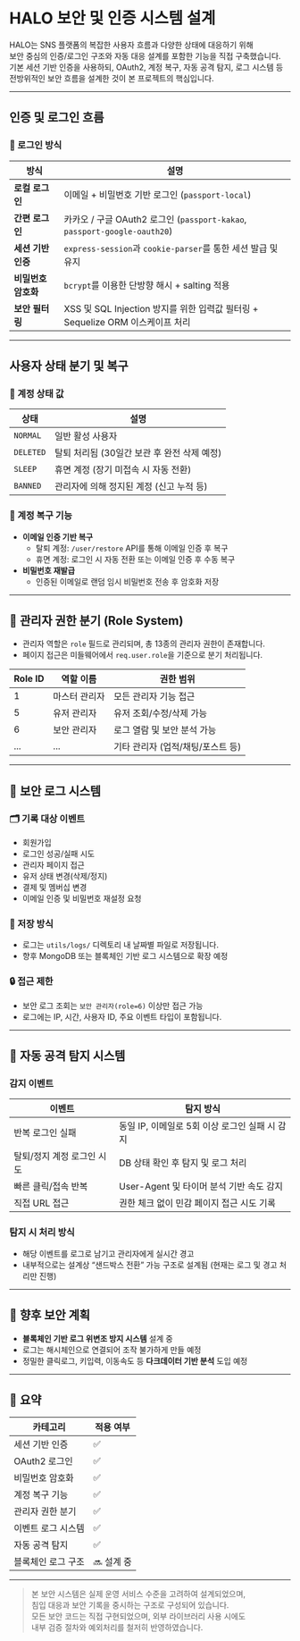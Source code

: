 #  HALO 보안 및 인증 시스템 설계

HALO는 SNS 플랫폼의 복잡한 사용자 흐름과 다양한 상태에 대응하기 위해  
보안 중심의 인증/로그인 구조와 자동 대응 설계를 포함한 기능을 직접 구축했습니다.  
기본 세션 기반 인증을 사용하되, OAuth2, 계정 복구, 자동 공격 탐지, 로그 시스템 등  
전방위적인 보안 흐름을 설계한 것이 본 프로젝트의 핵심입니다.

---

##  인증 및 로그인 흐름

### 🔑 로그인 방식

| 방식 | 설명 |
|------|------|
| **로컬 로그인** | 이메일 + 비밀번호 기반 로그인 (`passport-local`) |
| **간편 로그인** | 카카오 / 구글 OAuth2 로그인 (`passport-kakao`, `passport-google-oauth20`) |
| **세션 기반 인증** | `express-session`과 `cookie-parser`를 통한 세션 발급 및 유지 |
| **비밀번호 암호화** | `bcrypt`를 이용한 단방향 해시 + salting 적용 |
| **보안 필터링** | XSS 및 SQL Injection 방지를 위한 입력값 필터링 + Sequelize ORM 이스케이프 처리 |

---

##  사용자 상태 분기 및 복구

### 👥 계정 상태 값

| 상태 | 설명 |
|------|------|
| `NORMAL` | 일반 활성 사용자 |
| `DELETED` | 탈퇴 처리됨 (30일간 보관 후 완전 삭제 예정) |
| `SLEEP` | 휴면 계정 (장기 미접속 시 자동 전환) |
| `BANNED` | 관리자에 의해 정지된 계정 (신고 누적 등) |

### 🔄 계정 복구 기능

- **이메일 인증 기반 복구**
  - 탈퇴 계정: `/user/restore` API를 통해 이메일 인증 후 복구
  - 휴면 계정: 로그인 시 자동 전환 또는 이메일 인증 후 수동 복구
- **비밀번호 재발급**
  - 인증된 이메일로 랜덤 임시 비밀번호 전송 후 암호화 저장

---

## 👮 관리자 권한 분기 (Role System)

- 관리자 역할은 `role` 필드로 관리되며, 총 13종의 관리자 권한이 존재합니다.
- 페이지 접근은 미들웨어에서 `req.user.role`을 기준으로 분기 처리됩니다.

| Role ID | 역할 이름 | 권한 범위 |
|---------|-----------|------------|
| 1 | 마스터 관리자 | 모든 관리자 기능 접근 |
| 5 | 유저 관리자 | 유저 조회/수정/삭제 가능 |
| 6 | 보안 관리자 | 로그 열람 및 보안 분석 가능 |
| ... | ... | 기타 관리자 (업적/채팅/포스트 등) |

---

## 🧾 보안 로그 시스템

### 🗂 기록 대상 이벤트

- 회원가입
- 로그인 성공/실패 시도
- 관리자 페이지 접근
- 유저 상태 변경(삭제/정지)
- 결제 및 멤버십 변경
- 이메일 인증 및 비밀번호 재설정 요청

### 📁 저장 방식

- 로그는 `utils/logs/` 디렉토리 내 날짜별 파일로 저장됩니다.
- 향후 MongoDB 또는 블록체인 기반 로그 시스템으로 확장 예정

### 🔒 접근 제한

- 보안 로그 조회는 `보안 관리자(role=6)` 이상만 접근 가능
- 로그에는 IP, 시간, 사용자 ID, 주요 이벤트 타입이 포함됩니다.

---

## 🚨 자동 공격 탐지 시스템

### 감지 이벤트

| 이벤트 | 탐지 방식 |
|--------|-----------|
| 반복 로그인 실패 | 동일 IP, 이메일로 5회 이상 로그인 실패 시 감지 |
| 탈퇴/정지 계정 로그인 시도 | DB 상태 확인 후 탐지 및 로그 처리 |
| 빠른 클릭/접속 반복 | User-Agent 및 타이머 분석 기반 속도 감지 |
| 직접 URL 접근 | 권한 체크 없이 민감 페이지 접근 시도 기록 |

### 탐지 시 처리 방식

- 해당 이벤트를 로그로 남기고 관리자에게 실시간 경고
- 내부적으로는 설계상 “샌드박스 전환” 가능 구조로 설계됨 (현재는 로그 및 경고 처리만 진행)

---

## 🔐 향후 보안 계획

- **블록체인 기반 로그 위변조 방지 시스템** 설계 중
- 로그는 해시체인으로 연결되어 조작 불가하게 만들 예정
- 정밀한 클릭로그, 키입력, 이동속도 등 **다크데이터 기반 분석** 도입 예정

---

## 📌 요약

| 카테고리 | 적용 여부 |
|----------|------------|
| 세션 기반 인증 | ✅ |
| OAuth2 로그인 | ✅ |
| 비밀번호 암호화 | ✅ |
| 계정 복구 기능 | ✅ |
| 관리자 권한 분기 | ✅ |
| 이벤트 로그 시스템 | ✅ |
| 자동 공격 탐지 | ✅ |
| 블록체인 로그 구조 | 🔜 설계 중 |

---

> 본 보안 시스템은 실제 운영 서비스 수준을 고려하여 설계되었으며,  
> 침입 대응과 보안 기록을 중시하는 구조로 구성되어 있습니다.  
> 모든 보안 코드는 직접 구현되었으며, 외부 라이브러리 사용 시에도  
> 내부 검증 절차와 예외처리를 철저히 반영하였습니다.
